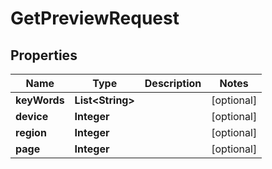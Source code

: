 

# GetPreviewRequest


## Properties

Name | Type | Description | Notes
------------ | ------------- | ------------- | -------------
**keyWords** | **List&lt;String&gt;** |  |  [optional]
**device** | **Integer** |  |  [optional]
**region** | **Integer** |  |  [optional]
**page** | **Integer** |  |  [optional]



